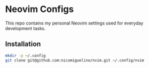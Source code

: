 # Neovim Configs

This repo contains my personal Neovim settings used for everyday development tasks.

## Installation

```bash
mkdir -p ~/.config
git clone git@github.com:nicomiguelino/nvim.git ~/.config/nvim
```
